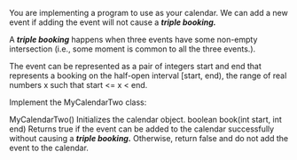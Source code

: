You are implementing a program to use as your calendar. We can add a new event if adding the event will not cause a ***triple booking.***

A ***triple booking*** happens when three events have some non-empty intersection (i.e., some moment is common to all the three events.).

The event can be represented as a pair of integers start and end that represents a booking on the half-open interval [start, end), the range of real numbers x such that start <= x < end.

Implement the MyCalendarTwo class:

MyCalendarTwo() Initializes the calendar object.
boolean book(int start, int end) Returns true if the event can be added to the calendar successfully without causing a ***triple booking.*** Otherwise, return false and do not add the event to the calendar.
 
